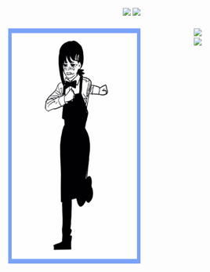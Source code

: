 <p align="center">
  <img src="https://skillicons.dev/icons?i=py,apple,cpp,c" height="60" />
  <img src="https://skillicons.dev/icons?i=jetbrains,bash,neovim,octave,julia" height="60" />
</p>

###

<div align="center">
  <img src="kobeni_border_whitebg.gif" align="left" height="480" width="270"/>
  <img src="https://streak-stats.demolab.com?user=itsFeby&theme=tokyonight&hide_border=false&border_radius=5" height="150" /><br/>
  <img src="https://github-readme-stats.vercel.app/api/top-langs/?username=itsFeby&layout=compact&theme=tokyonight&hide_border=false" height="150" />
</div>
